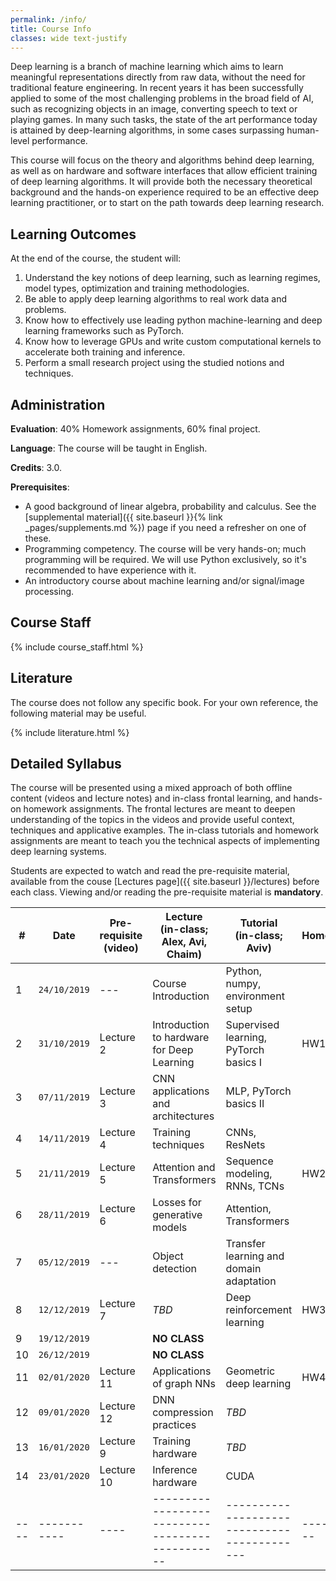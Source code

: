 ```yaml
---
permalink: /info/
title: Course Info
classes: wide text-justify
---
```


Deep learning is a branch of machine learning which aims to learn meaningful
representations directly from raw data, without the need for traditional feature
engineering.
In recent years it has been successfully applied to some of the most challenging
problems in the broad field of AI, such as recognizing objects in an image,
converting speech to text or playing games. In many such tasks,
the state of the art performance today is attained by deep-learning algorithms,
in some cases surpassing human-level performance.

This course will focus on the theory and algorithms behind deep learning,
as well as on hardware and software interfaces that allow efficient training of
deep learning algorithms. It will provide both the necessary theoretical
background and the hands-on experience required to be an effective deep learning
practitioner, or to start on the path towards deep learning research.

## Learning Outcomes

At the end of the course, the student will:

1.	Understand the key notions of deep learning, such as learning regimes, model
    types, optimization and training methodologies.
1.  Be able to apply deep learning algorithms to real work data and problems.
1.	Know how to effectively use leading python machine-learning and deep
    learning frameworks such as PyTorch.
1.	Know how to leverage GPUs and write custom computational kernels to
    accelerate both training and inference.
1.	Perform a small research project using the studied notions and techniques.


## Administration

**Evaluation**: 40% Homework assignments, 60% final project.

**Language**: The course will be taught in English.

**Credits**: 3.0.

**Prerequisites**:
- A good background of linear algebra, probability and calculus. See the
  [supplemental material]({{ site.baseurl }}{% link _pages/supplements.md %})
  page if you need a refresher on one of these.
- Programming competency. The course will be very hands-on; much programming
  will be required.  We will use Python exclusively, so it's recommended to have
  experience with it.
- An introductory course about machine learning and/or signal/image processing.

## Course Staff

{% include course_staff.html %}

## Literature

The course does not follow any specific book. For your own reference, the
following material may be useful.

{% include literature.html %}

## Detailed Syllabus

The course will be presented using a mixed approach of both offline content
(videos and lecture notes) and in-class frontal learning, and hands-on homework
assignments. The frontal lectures
are meant to deepen understanding of the topics in the videos and provide useful
context, techniques and applicative examples. The in-class tutorials and
homework assignments are meant to teach you the technical aspects of
implementing deep learning systems.

Students are expected to watch and read the pre-requisite material, available
from the couse [Lectures page]({{ site.baseurl }}/lectures) before each class.
Viewing and/or reading the pre-requisite material is **mandatory**.


| #    | Date         | Pre-requisite<br>(video) | Lecture<br>(in-class; Alex, Avi, Chaim)         | Tutorial<br>(in-class; Aviv)                | Homework   |
| ---- | -----------  | ----                     | ----------------------------------------------- | ------------------------------------------- | ---------- |
| 1    | `24/10/2019` | ---                      | Course Introduction                             | Python, numpy, environment setup            |            |
| 2    | `31/10/2019` | Lecture 2                | Introduction to hardware for Deep Learning      | Supervised learning, PyTorch basics I       | HW1        |
| 3    | `07/11/2019` | Lecture 3                | CNN applications and architectures              | MLP, PyTorch basics II                      |            |
| 4    | `14/11/2019` | Lecture 4                | Training techniques                             | CNNs, ResNets                               |            |
| 5    | `21/11/2019` | Lecture 5                | Attention and Transformers                      | Sequence modeling, RNNs, TCNs               | HW2        |
| 6    | `28/11/2019` | Lecture 6                | Losses for generative models                    | Attention, Transformers                     |            |
| 7    | `05/12/2019` | ---                      | Object detection                                | Transfer learning and domain adaptation     |            |
| 8    | `12/12/2019` | Lecture 7                | *TBD*                                           | Deep reinforcement learning                 | HW3        |
| 9    | `19/12/2019` |                          | **NO CLASS**                                    |                                             |            |
| 10   | `26/12/2019` |                          | **NO CLASS**                                    |                                             |            |
| 11   | `02/01/2020` | Lecture 11               | Applications of graph NNs                       | Geometric deep learning                     | HW4        |
| 12   | `09/01/2020` | Lecture 12               | DNN compression practices                       | *TBD*                                       |            |
| 13   | `16/01/2020` | Lecture 9                | Training hardware                               | *TBD*                                       |            |
| 14   | `23/01/2020` | Lecture 10               | Inference hardware                              | CUDA                                        |            |
| ---- | -----------  | ----                     | ----------------------------------------------- | ------------------------------------------- | ---------- |

